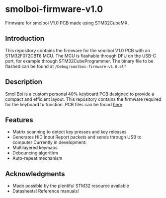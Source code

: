 # smolboi-firmware-v1.0

Firmware for smolboi V1.0 PCB made using STM32CubeMX.

## Introduction
This repository contains the firmware for the smolboi V1.0 PCB with an STM32F072CBT6 MCU. The MCU is flashable through DFU on the USB-C port, for example through STM32CubeProgrammer. The binary file to be flashed can be found at `/Debug/smolboi-firmware-v1.0.elf`

## Description

Smol Boi is a custom personal 40% keyboard PCB designed to provide a compact and efficient layout. This repository contains the firmware required for the keyboard to function.
PCB files can be found [here](https://github.com/ethanl66/smol-boi)

## Features

- Matrix scanning to detect key presses and key releases
- Generates HID Input Report packets and sends through USB to computer
Currently in development:
- Multilayered keymaps
- Debouncing algorithm
- Auto-repeat mechanism

## Acknowledgments

- Made possible by the plentiful STM32 resource available
- Datasheets! Reference manuals!
